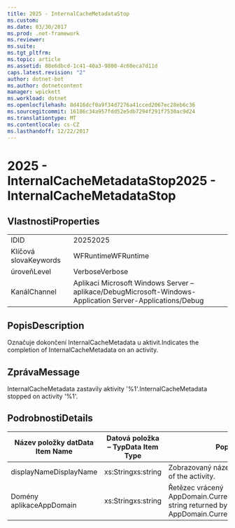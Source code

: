```yaml
---
title: 2025 - InternalCacheMetadataStop
ms.custom: 
ms.date: 03/30/2017
ms.prod: .net-framework
ms.reviewer: 
ms.suite: 
ms.tgt_pltfrm: 
ms.topic: article
ms.assetid: 88e6dbcd-1c41-40a3-9800-4c60eca7d11d
caps.latest.revision: "2"
author: dotnet-bot
ms.author: dotnetcontent
manager: wpickett
ms.workload: dotnet
ms.openlocfilehash: 8d416dcf0a9f34d7276a41cced2067ec28eb6c36
ms.sourcegitcommit: 16186c34a957fdd52e5db7294f291f7530ac9d24
ms.translationtype: MT
ms.contentlocale: cs-CZ
ms.lasthandoff: 12/22/2017
---
```

# <a name="2025---internalcachemetadatastop"></a><span data-ttu-id="c7aac-102">2025 - InternalCacheMetadataStop</span><span class="sxs-lookup"><span data-stu-id="c7aac-102">2025 - InternalCacheMetadataStop</span></span>
## <a name="properties"></a><span data-ttu-id="c7aac-103">Vlastnosti</span><span class="sxs-lookup"><span data-stu-id="c7aac-103">Properties</span></span>  
  
|||  
|-|-|  
|<span data-ttu-id="c7aac-104">ID</span><span class="sxs-lookup"><span data-stu-id="c7aac-104">ID</span></span>|<span data-ttu-id="c7aac-105">2025</span><span class="sxs-lookup"><span data-stu-id="c7aac-105">2025</span></span>|  
|<span data-ttu-id="c7aac-106">Klíčová slova</span><span class="sxs-lookup"><span data-stu-id="c7aac-106">Keywords</span></span>|<span data-ttu-id="c7aac-107">WFRuntime</span><span class="sxs-lookup"><span data-stu-id="c7aac-107">WFRuntime</span></span>|  
|<span data-ttu-id="c7aac-108">úroveň</span><span class="sxs-lookup"><span data-stu-id="c7aac-108">Level</span></span>|<span data-ttu-id="c7aac-109">Verbose</span><span class="sxs-lookup"><span data-stu-id="c7aac-109">Verbose</span></span>|  
|<span data-ttu-id="c7aac-110">Kanál</span><span class="sxs-lookup"><span data-stu-id="c7aac-110">Channel</span></span>|<span data-ttu-id="c7aac-111">Aplikaci Microsoft Windows Server – aplikace/Debug</span><span class="sxs-lookup"><span data-stu-id="c7aac-111">Microsoft-Windows-Application Server-Applications/Debug</span></span>|  
  
## <a name="description"></a><span data-ttu-id="c7aac-112">Popis</span><span class="sxs-lookup"><span data-stu-id="c7aac-112">Description</span></span>  
 <span data-ttu-id="c7aac-113">Označuje dokončení InternalCacheMetadata u aktivit.</span><span class="sxs-lookup"><span data-stu-id="c7aac-113">Indicates the completion of InternalCacheMetadata on an activity.</span></span>  
  
## <a name="message"></a><span data-ttu-id="c7aac-114">Zpráva</span><span class="sxs-lookup"><span data-stu-id="c7aac-114">Message</span></span>  
 <span data-ttu-id="c7aac-115">InternalCacheMetadata zastavily aktivity '%1'.</span><span class="sxs-lookup"><span data-stu-id="c7aac-115">InternalCacheMetadata stopped on activity '%1'.</span></span>  
  
## <a name="details"></a><span data-ttu-id="c7aac-116">Podrobnosti</span><span class="sxs-lookup"><span data-stu-id="c7aac-116">Details</span></span>  
  
|<span data-ttu-id="c7aac-117">Název položky dat</span><span class="sxs-lookup"><span data-stu-id="c7aac-117">Data Item Name</span></span>|<span data-ttu-id="c7aac-118">Datová položka – Typ</span><span class="sxs-lookup"><span data-stu-id="c7aac-118">Data Item Type</span></span>|<span data-ttu-id="c7aac-119">Popis</span><span class="sxs-lookup"><span data-stu-id="c7aac-119">Description</span></span>|  
|--------------------|--------------------|-----------------|  
|<span data-ttu-id="c7aac-120">displayName</span><span class="sxs-lookup"><span data-stu-id="c7aac-120">DisplayName</span></span>|<span data-ttu-id="c7aac-121">xs:String</span><span class="sxs-lookup"><span data-stu-id="c7aac-121">xs:string</span></span>|<span data-ttu-id="c7aac-122">Zobrazovaný název aktivity.</span><span class="sxs-lookup"><span data-stu-id="c7aac-122">The display name of the activity.</span></span>|  
|<span data-ttu-id="c7aac-123">Domény aplikace</span><span class="sxs-lookup"><span data-stu-id="c7aac-123">AppDomain</span></span>|<span data-ttu-id="c7aac-124">xs:String</span><span class="sxs-lookup"><span data-stu-id="c7aac-124">xs:string</span></span>|<span data-ttu-id="c7aac-125">Řetězec vrácený AppDomain.CurrentDomain.FriendlyName.</span><span class="sxs-lookup"><span data-stu-id="c7aac-125">The string returned by AppDomain.CurrentDomain.FriendlyName.</span></span>|
